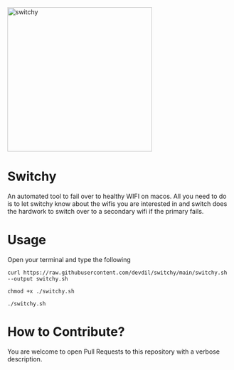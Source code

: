 <img width="325" alt="switchy" src="https://user-images.githubusercontent.com/5098875/180658488-2f7cffab-e805-40c0-a555-106f934db0a0.png">

# Switchy

An automated tool to fail over to healthy WIFI on macos.
All you need to do is to let switchy know about the wifis you are interested in
and switch does the hardwork to switch over to a secondary wifi if the primary
fails.

# Usage

Open your terminal and type the following

```console
curl https://raw.githubusercontent.com/devdil/switchy/main/switchy.sh --output switchy.sh
```
```console
chmod +x ./switchy.sh
```
```console
./switchy.sh
```

# How to Contribute?

You are welcome to open Pull Requests to this repository with a verbose description.
